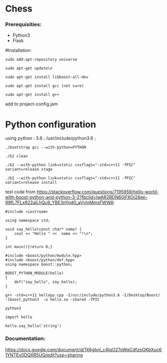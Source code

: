# Chess

### Prerequisities:
- Python3
- Flask


#Installation:

```sudo add-apt-repository universe```

```sudo apt-get update\n```

```sudo apt-get install libboost-all-dev```

```sudo apt-get install gcc (not sure)```

```sudo apt-get install g++```

add to project-config.jam

# Python configuration

using python : 3.6 : /usr/include/python3.6 ;


```./bootstrap gcc --with-python=PYTHON```

```./b2 clean```

```./b2 --with-python link=static cxxflags="-std=c++11 -fPIC" variant=release stage```

```./b2 --with-python link=static cxxflags="-std=c++11 -fPIC" variant=release install```


test code from https://stackoverflow.com/questions/7195959/hello-world-with-boost-python-and-python-3-2?fbclid=IwAR2BDN60iFKOi28ep-99fL7FLx622alLhQu9_YBE3nYod0_aVylnMmsFWWA:

```
#include <iostream>

using namespace std;

void say_hello(const char* name) {
    cout << "Hello " <<  name << "!\n";
}

int main(){return 0;}

#include <boost/python/module.hpp>
#include <boost/python/def.hpp>
using namespace boost::python;

BOOST_PYTHON_MODULE(hello)
{
    def("say_hello", say_hello);
}
```

```g++ -std=c++11 hellopy.cpp -I/usr/include/python3.6 -I/Desktop/Boost/ -lboost_python3  -o hello.so -shared -fPIC```


```python3```

```import hello```

```hello.say_hello('string')```




### Documentation:
https://docs.google.com/document/d/1X6gbnl_c4IqO27oWqCdfzpGKbXuc61YNTEv0DQXR5UQ/edit?usp=sharing
